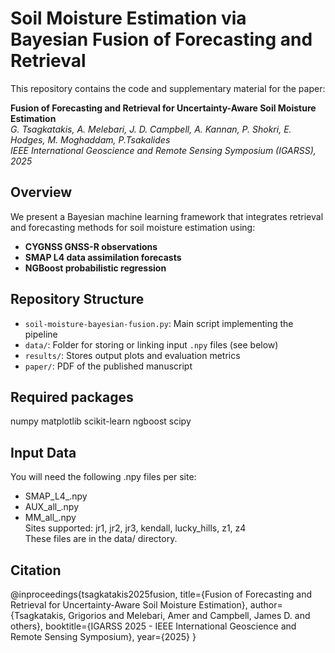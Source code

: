 # Soil Moisture Estimation via Bayesian Fusion of Forecasting and Retrieval

This repository contains the code and supplementary material for the paper:

**Fusion of Forecasting and Retrieval for Uncertainty-Aware Soil Moisture Estimation**  <br>
*G. Tsagkatakis, A. Melebari, J. D. Campbell, A. Kannan, P. Shokri, E. Hodges, M. Moghaddam, P.Tsakalides* <br>
*IEEE International Geoscience and Remote Sensing Symposium (IGARSS), 2025* 

## Overview

We present a Bayesian machine learning framework that integrates retrieval and forecasting methods for soil moisture estimation using:

- **CYGNSS GNSS-R observations**
- **SMAP L4 data assimilation forecasts**
- **NGBoost probabilistic regression**

## Repository Structure

- `soil-moisture-bayesian-fusion.py`: Main script implementing the pipeline
- `data/`: Folder for storing or linking input `.npy` files (see below)
- `results/`: Stores output plots and evaluation metrics
- `paper/`: PDF of the published manuscript

## Required packages
numpy
matplotlib
scikit-learn
ngboost
scipy

## Input Data
You will need the following .npy files per site: <br>
- SMAP_L4_<site>.npy <br>
- AUX_all_<site>.npy <br>
- MM_all_<site>.npy <br>
Sites supported: jr1, jr2, jr3, kendall, lucky_hills, z1, z4 <br>
These files are in the data/ directory.


## Citation
@inproceedings{tsagkatakis2025fusion,
  title={Fusion of Forecasting and Retrieval for Uncertainty-Aware Soil Moisture Estimation},
  author={Tsagkatakis, Grigorios and Melebari, Amer and Campbell, James D. and others},
  booktitle={IGARSS 2025 - IEEE International Geoscience and Remote Sensing Symposium},
  year={2025}
}

